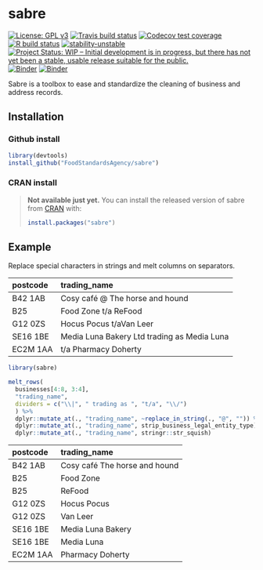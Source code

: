 
# sabre

<!-- badges: start -->
[![License: GPL v3](https://img.shields.io/badge/License-GPLv3-blue.svg)](https://www.gnu.org/licenses/gpl-3.0)
[![Travis build status](https://travis-ci.org/FoodStandardsAgency/sabre.svg?branch=main)](https://travis-ci.org/github/FoodStandardsAgency/sabre)
[![Codecov test coverage](https://codecov.io/gh/FoodStandardsAgency/sabre/branch/main/graph/badge.svg)](https://codecov.io/gh/FoodStandardsAgency/sabre?branch=master)
[![R build status](https://github.com/FoodStandardsAgency/sabre/workflows/R-CMD-check/badge.svg)](https://github.com/FoodStandardsAgency/sabre/actions)
[![stability-unstable](https://img.shields.io/badge/stability-unstable-yellow.svg)](https://github.com/emersion/stability-badges#unstable)
[![Project Status: WIP – Initial development is in progress, but there has not yet been a stable, usable release suitable for the public.](https://www.repostatus.org/badges/latest/wip.svg)](https://www.repostatus.org/#wip)
[![Binder](https://mybinder.org/badge_logo.svg)](https://mybinder.org/v2/gh/FoodStandardsAgency/sabre/HEAD)
[![Binder](https://mybinder.org/badge_logo.svg)](https://mybinder.org/v2/gh/FoodStandardsAgency/sabre/HEAD?filepath=%2Fbinder%2Fbasics.ipynb)
<!-- badges: end -->

Sabre is a toolbox to ease and standardize the cleaning of business and address records.  


## Installation

### Github install

```r
library(devtools)
install_github("FoodStandardsAgency/sabre")
```

### CRAN install

> **Not available just yet.**
> You can install the released version of sabre from [CRAN](https://CRAN.R-project.org) with:
> ``` r
> install.packages("sabre")
> ```

## Example

Replace special characters in strings and melt columns on separators.

|postcode |trading_name                                |
|:--------|:-------------------------------------------|
|B42 1AB  |Cosy café @ The horse and hound             |
|B25      |Food Zone t/a ReFood                        |
|G12 0ZS  |Hocus Pocus t/aVan Leer                     |
|SE16 1BE |Media Luna Bakery Ltd trading as Media Luna |
|EC2M 1AA |t/a Pharmacy Doherty                        |

``` r
library(sabre)

melt_rows(
  businesses[4:8, 3:4],
  "trading_name",
  dividers = c("\\|", " trading as ", "t/a", "\\/")
  ) %>%
  dplyr::mutate_at(., "trading_name", ~replace_in_string(., "@", "")) %>%
  dplyr::mutate_at(., "trading_name", strip_business_legal_entity_type) %>%
  dplyr::mutate_at(., "trading_name", stringr::str_squish)
```

|postcode |trading_name                  |
|:--------|:-----------------------------|
|B42 1AB  |Cosy café The horse and hound |
|B25      |Food Zone                     |
|B25      |ReFood                        |
|G12 0ZS  |Hocus Pocus                   |
|G12 0ZS  |Van Leer                      |
|SE16 1BE |Media Luna Bakery             |
|SE16 1BE |Media Luna                    |
|EC2M 1AA |Pharmacy Doherty              |

